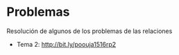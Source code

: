 # Problemas
Resolución de algunos de los problemas de las relaciones
* Tema 2: http://bit.ly/poouja1516rp2
